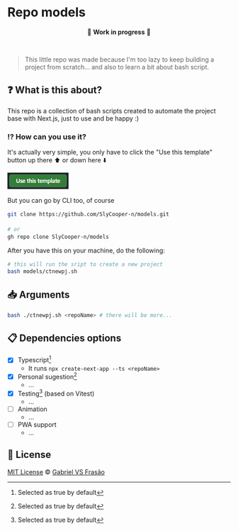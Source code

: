 # Repo models

<div align="center">

:construction: **Work in progress** :construction:

</div>

<br />

> This little repo was made because I'm too lazy to keep building a project from scratch... and also to learn a bit about bash script.

## :question: What is this about?

This repo is a collection of bash scripts created to automate the project base with Next.js, just to use and be happy :)

### :interrobang: How can you use it?

It's actually very simple, you only have to click the "Use this template" button up there :arrow_up: or down here :arrow_down:

[![Use this template](./_docs/use-this-template-btn.png)](https://github.com/SlyCooper-n/models/generate)

But you can go by CLI too, of course

```bash
git clone https://github.com/SlyCooper-n/models.git

# or
gh repo clone SlyCooper-n/models
```

After you have this on your machine, do the following:

```bash
# this will run the sript to create a new project
bash models/ctnewpj.sh
```

## :inbox_tray: Arguments

```bash
bash ./ctnewpj.sh <repoName> # there will be more...
```

## :clipboard: Dependencies options

- [x] Typescript[^marked]
  - It runs `npx create-next-app --ts <repoName>`
- [x] Personal sugestion[^marked]
  - ...
- [x] Testing[^marked] (based on Vitest)
  - ...
- [ ] Animation
  - ...
- [ ] PWA support
  - ...

## :memo: License

[MIT License](https://github.com/SlyCooper-n/models/blob/main/LICENSE) &copy; [Gabriel VS Frasão](https://github.com/SlyCooper-n/)

[^marked]: Selected as true by default
